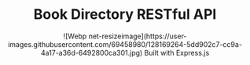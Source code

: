 <h1 align="center">Book Directory RESTful API</h1>

<p align="center">
![Webp net-resizeimage](https://user-images.githubusercontent.com/69458980/128169264-5dd902c7-cc9a-4a17-a36d-6492800ca301.jpg)
Built with Express.js
</p>
